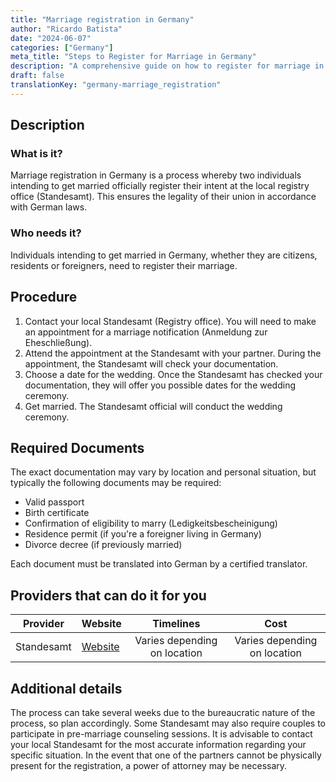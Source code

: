 ```yaml
---
title: "Marriage registration in Germany"
author: "Ricardo Batista"
date: "2024-06-07"
categories: ["Germany"]
meta_title: "Steps to Register for Marriage in Germany"
description: "A comprehensive guide on how to register for marriage in Germany"
draft: false
translationKey: "germany-marriage_registration"
---
```


## Description
### What is it?
Marriage registration in Germany is a process whereby two individuals intending to get married officially register their intent at the local registry office (Standesamt). This ensures the legality of their union in accordance with German laws.
### Who needs it?
Individuals intending to get married in Germany, whether they are citizens, residents or foreigners, need to register their marriage.

## Procedure
1. Contact your local Standesamt (Registry office). You will need to make an appointment for a marriage notification (Anmeldung zur Eheschließung).
2. Attend the appointment at the Standesamt with your partner. During the appointment, the Standesamt will check your documentation.
3. Choose a date for the wedding. Once the Standesamt has checked your documentation, they will offer you possible dates for the wedding ceremony.
4. Get married. The Standesamt official will conduct the wedding ceremony.

## Required Documents
The exact documentation may vary by location and personal situation, but typically the following documents may be required:
- Valid passport
- Birth certificate
- Confirmation of eligibility to marry (Ledigkeitsbescheinigung)
- Residence permit (if you're a foreigner living in Germany)
- Divorce decree (if previously married)
  
Each document must be translated into German by a certified translator.

## Providers that can do it for you

| Provider        |     Website     |     Timelines    |       Cost      |
| --------------- | --------------- |  :-------------: | :-------------: |
| Standesamt      |  [Website](https://www.standesamt.de/)       |      Varies depending on location      |        Varies depending on location       |

## Additional details
The process can take several weeks due to the bureaucratic nature of the process, so plan accordingly. Some Standesamt may also require couples to participate in pre-marriage counseling sessions. It is advisable to contact your local Standesamt for the most accurate information regarding your specific situation. In the event that one of the partners cannot be physically present for the registration, a power of attorney may be necessary.